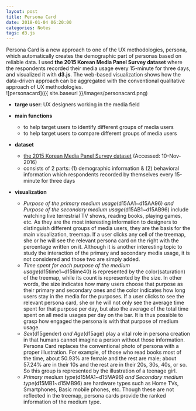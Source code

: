 ```yaml
---
layout: post
title: Persona Card
date: 2018-01-04 06:20:00
categories: Notes
tags: d3.js
---
```


  Persona Card is a new approach to one of the UX methodologies, persona, which automatically creates the demographic part of personas based on reliable data. I used **the 2015 Korean Media Panel Survey dataset** where the respondents recorded their media usage every 15-minute for three days, and visualized it with **d3.js**. The web-based visualization shows how the data-driven approach can be aggregated with the conventional qualitative approach of UX methodologies.
  <br />
![personacard]({{ site.baseurl }}/images/personacard.png)

- **targe user**: UX designers working in the media field
- **main functions**
  - to help target users to identify different groups of media users
  - to help target users to compare different groups of media users
  
- **dataset**
  - [the 2015 Korean Media Panel Survey dataset](http://stat.kisdi.re.kr/Library/Library_Detail4.aspx#) (Accessed: 10-Nov-2016)
  - consists of 2 parts: (1) demographic information & (2) behavioral information which respondents recorded by themselves every 15-minute for three days

- **visualization**
  - _Purpose of the primary medium usage_(d15AA1\~d15AA96) _and Purpose of the secondary medium usage_(d15AB1\~d15AB96) include watching live terrestrial TV shows, reading books, playing games, etc. As they are the most interesting information to designers to distinguish different groups of media users, they are the basis for the main visualization, treemap. If a user clicks any cell of the treemap, she or he will see the relevant persona card on the right with the percentage written on it. Although it is another interesting topic to study the interaction of the primary and secondary media usage, it is not considered and those two are simply added.
  - _Time spent for each purpose of the medium usage_(d15time1\~d15time40) is represented by the color(saturation) of the treemap, while its count is represented by the size. In other words, the size indicates how many users choose that purpose as their primary and secondary ones and the color indicates how long users stay in the media for the purposes. If a user clicks to see the relevant persona card, she or he will not only see the average time spent for that purpose per day, but also the average of the total time spent on all media usages per day on the bar. It is thus possible to grasp how engaged the persona is with that purpose of medium usage.
  - _Sex_(d15gender) _and Age_(d15age) play a vital role in persona creation in that humans cannot imagine a person without those information. Persona Card replaces the conventional photo of persona with a proper illustration. For example, of those who read books most of the time, about 50.93% are female and the rest are male; about 57.24% are in their 10s and the rest are in their 20s, 30s, 40s, or so. So this group is represented by the illustration of a teenage girl.
  - _Primary medium type_(d15MA1\~d15MA96) _and Secondary medium type_(d15MB1\~d15MB96) are hardware types such as Home TVs, Smartphones, Basic mobile phones, etc. Though these are not reflected in the treemap, persona cards provide the ranked information of the medium type.
